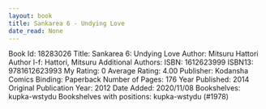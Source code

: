 ```yaml
---
layout: book
title: Sankarea 6 - Undying Love
date_read: None
---
```


Book Id: 18283026
Title: Sankarea 6: Undying Love
Author: Mitsuru Hattori
Author l-f: Hattori, Mitsuru
Additional Authors: 
ISBN: 1612623999
ISBN13: 9781612623993
My Rating: 0
Average Rating: 4.00
Publisher: Kodansha Comics
Binding: Paperback
Number of Pages: 176
Year Published: 2014
Original Publication Year: 2012
Date Added: 2020/11/08
Bookshelves: kupka-wstydu
Bookshelves with positions: kupka-wstydu (#1978)

